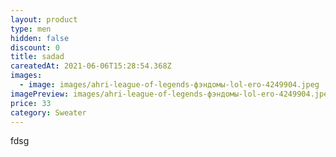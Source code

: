 ```yaml
---
layout: product
type: men
hidden: false
discount: 0
title: sadad
careatedAt: 2021-06-06T15:28:54.368Z
images:
  - image: images/ahri-league-of-legends-фэндомы-lol-ero-4249904.jpeg
imagePreview: images/ahri-league-of-legends-фэндомы-lol-ero-4249904.jpeg
price: 33
category: Sweater
---
```

fdsg